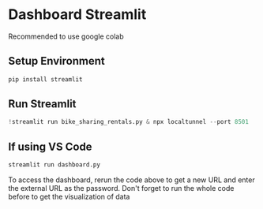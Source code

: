 
# Dashboard Streamlit
Recommended to use google colab

## Setup Environment
```python
pip install streamlit
```
## Run Streamlit
```python
!streamlit run bike_sharing_rentals.py & npx localtunnel --port 8501
```
## If using VS Code
```python
streamlit run dashboard.py
```
To access the dashboard, rerun the code above to get a new URL and enter the external URL as the password. Don't forget to run the whole code before to get the visualization of data

